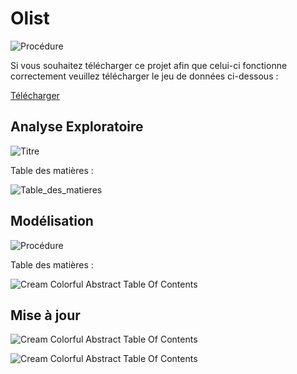 
# Olist

![Procédure](https://github.com/KANTANDEV/Olist/assets/94462048/36f66f03-9bc6-4cf4-a889-b513b1390a3f)

Si vous souhaitez télécharger ce projet afin que celui-ci fonctionne correctement veuillez télécharger le jeu de données ci-dessous :

[Télécharger](https://course.oc-static.com/projects/olist.db)

## Analyse Exploratoire

![Titre](https://github.com/KANTANDEV/Olist/assets/94462048/8880a306-b91c-4d05-a7ca-cabeb0ee2375)


Table des matières : 

![Table_des_matieres](https://github.com/KANTANDEV/Olist/assets/94462048/39a18891-65f7-4329-8f7a-5cbd6924eb25)

## Modélisation

![Procédure](https://github.com/KANTANDEV/Olist/assets/94462048/432ff6ae-4cb4-49b0-90ae-1c758c22b041)

Table des matières : 

![Cream Colorful Abstract Table Of Contents](https://github.com/KANTANDEV/Olist/assets/94462048/1739c31e-6537-4fe8-bc07-d78f0122f7f7)

## Mise à jour

![Cream Colorful Abstract Table Of Contents](https://github.com/KANTANDEV/Olist/assets/94462048/3eca8768-59f6-47c8-a5bd-fdd7834d2291)


![Cream Colorful Abstract Table Of Contents](https://github.com/KANTANDEV/Olist/assets/94462048/3d7e4c89-cf63-46ef-ad84-ac26a000d861)
